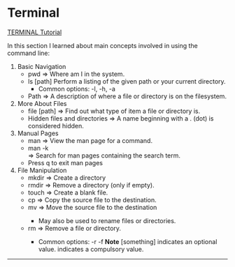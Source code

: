 # Terminal

[TERMINAL Tutorial](https://canvas.instructure.com/courses/4339683/assignments/28365168)

In this section I learned about main concepts involved in using the command line:
1. Basic Navigation
    - pwd => Where am I in the system.
    - ls [path] Perform a listing of the given path or your current directory.
        - Common options: -l, -h, -a
    - Path => A description of where a file or directory is on the filesystem.
2. More About Files
    - file [path] => Find out what type of item a file or directory is. 
    - Hidden files and directories => A name beginning with a . (dot) is considered hidden.
3. Manual Pages
    - man <command> => View the man page for a command.
    - man -k <search term> => Search for man pages containing the search term.
    - Press q to exit man pages
4. File Manipulation
    - mkdir <directory name> => Create a directory
    - rmdir <directory name> => Remove a directory (only if empty).
    - touch <file name> => Create a blank file.
    - cp <source> <destination> => Copy the source file to the destination.
    - mv <source> <destination> => Move the source file to the destination
        - May also be used to rename files or directories.
    - rm <path> => Remove a file or directory.
        - Common options: -r -f
**Note** [something] indicates an optional value. <something> indicates a compulsory value.
---